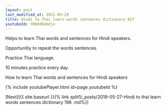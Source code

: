 ```yaml
---
layout: post
last_modified_at: 2021-03-29
title: Hindi to Thai learn words sentences dictionary 657 
youtubeId: YR0Od94bdjo
---
```

 
 
Helps to learn Thai words and sentences for Hindi speakers.

Opportunitiy to repeat the words sentences. 

Practice Thai language. 
 
10 minutes practice every day. 
 
How to learn Thai words and sentences for Hindi speakers 
 
{% include youtubePlayer.html id=page.youtubeId %}
 
 
[Next]({{ site.baseurl }}{% link  split1/_posts/2018-05-27-Hindi to thai learn words sentences dictionary 198 .md%})
 
